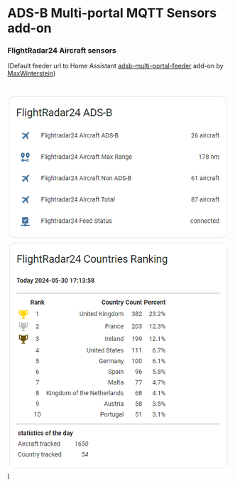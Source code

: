 # ADS-B Multi-portal MQTT Sensors add-on

### FlightRadar24 Aircraft sensors

(Default feeder url to Home Assistant [adsb-multi-portal-feeder](https://github.com/MaxWinterstein/homeassistant-addons/tree/main/adsb-multi-portal-feeder) add-on by [MaxWinterstein](https://github.com/MaxWinterstein))

#

![aircrafts](https://raw.githubusercontent.com/plo53/homeassistant-addons/main/adsb-multi-portal-mqtt-sensors-fr24/media/fr24_sensors.png)
![countries](https://raw.githubusercontent.com/plo53/homeassistant-addons/main/adsb-multi-portal-mqtt-sensors-fr24/media/fr24_countries.png))
